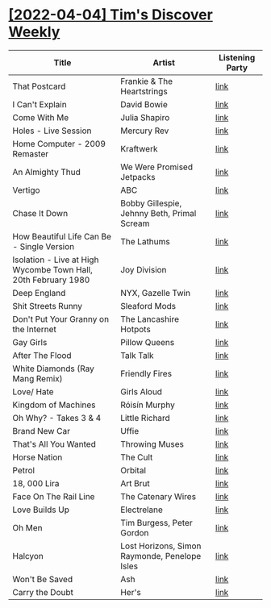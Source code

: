 # [[2022-04-04] Tim's Discover Weekly](https://open.spotify.com/user/zachthehammer/playlist/36bwHFOy1DOXcL5B3qiAHW)

| Title | Artist | Listening Party |
| --- | --- | --- |
| That Postcard | Frankie & The Heartstrings | [link]() |
| I Can't Explain | David Bowie | [link](https://timstwitterlisteningparty.com/pages/replay/feed_350.html) |
| Come With Me | Julia Shapiro | [link](https://timstwitterlisteningparty.com/pages/replay/feed_943.html) |
| Holes - Live Session | Mercury Rev | [link](https://timstwitterlisteningparty.com/pages/replay/feed_341.html) |
| Home Computer - 2009 Remaster | Kraftwerk | [link]() |
| An Almighty Thud | We Were Promised Jetpacks | [link](https://timstwitterlisteningparty.com/pages/replay/feed_895.html) |
| Vertigo | ABC | [link](https://timstwitterlisteningparty.com/pages/replay/feed_268.html) |
| Chase It Down | Bobby Gillespie, Jehnny Beth, Primal Scream | [link](https://timstwitterlisteningparty.com/pages/replay/feed_841.html) |
| How Beautiful Life Can Be - Single Version | The Lathums | [link](https://timstwitterlisteningparty.com/pages/replay/feed_928.html) |
| Isolation - Live at High Wycombe Town Hall, 20th February 1980 | Joy Division | [link](https://timstwitterlisteningparty.com/pages/replay/feed_712.html) |
| Deep England | NYX, Gazelle Twin | [link](https://timstwitterlisteningparty.com/pages/replay/feed_715.html) |
| Shit Streets Runny | Sleaford Mods | [link](https://timstwitterlisteningparty.com/pages/replay/feed_20.html) |
| Don't Put Your Granny on the Internet | The Lancashire Hotpots | [link](https://timstwitterlisteningparty.com/pages/replay/feed_661.html) |
| Gay Girls | Pillow Queens | [link](https://timstwitterlisteningparty.com/pages/replay/feed_654.html) |
| After The Flood | Talk Talk | [link]() |
| White Diamonds (Ray Mang Remix) | Friendly Fires | [link](https://timstwitterlisteningparty.com/pages/replay/feed_282.html) |
| Love/ Hate | Girls Aloud | [link]() |
| Kingdom of Machines | Róisín Murphy | [link](https://timstwitterlisteningparty.com/pages/replay/feed_810.html) |
| Oh Why? - Takes 3 & 4 | Little Richard | [link]() |
| Brand New Car | Uffie | [link](https://timstwitterlisteningparty.com/pages/replay/feed_550.html) |
| That's All You Wanted | Throwing Muses | [link](https://timstwitterlisteningparty.com/pages/replay/feed_154.html) |
| Horse Nation | The Cult | [link](https://timstwitterlisteningparty.com/pages/replay/feed_205.html) |
| Petrol | Orbital | [link](https://timstwitterlisteningparty.com/pages/replay/feed_143.html) |
| 18, 000 Lira | Art Brut | [link](https://timstwitterlisteningparty.com/pages/replay/feed_130.html) |
| Face On The Rail Line | The Catenary Wires | [link](https://timstwitterlisteningparty.com/pages/replay/feed_821.html) |
| Love Builds Up | Electrelane | [link](https://timstwitterlisteningparty.com/pages/replay/feed_201.html) |
| Oh Men | Tim Burgess, Peter Gordon | [link](https://timstwitterlisteningparty.com/pages/replay/feed_469.html) |
| Halcyon | Lost Horizons, Simon Raymonde, Penelope Isles | [link](https://timstwitterlisteningparty.com/pages/replay/feed_678.html) |
| Won't Be Saved | Ash | [link](https://timstwitterlisteningparty.com/pages/replay/feed_668.html) |
| Carry the Doubt | Her's | [link](https://timstwitterlisteningparty.com/pages/replay/feed_1041.html) |
